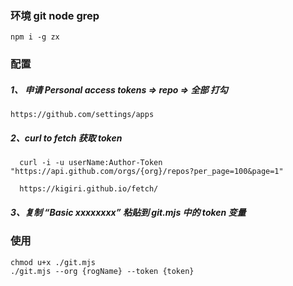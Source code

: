  
 ### 环境 git node grep
  ```
  npm i -g zx
  ```
 
 ### 配置
 ##### 1、 申请 Personal access tokens =>  repo => 全部 打勾
```
https://github.com/settings/apps
```
  ##### 2、curl to fetch  获取 token
```
  curl -i -u userName:Author-Token "https://api.github.com/orgs/{org}/repos?per_page=100&page=1"

  https://kigiri.github.io/fetch/
```
  ##### 3、复制 “Basic xxxxxxxx”  粘贴到 git.mjs 中的 token 变量

### 使用
 ```
 chmod u+x ./git.mjs
 ./git.mjs --org {rogName} --token {token}
 ```  